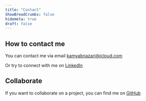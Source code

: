 ```yaml
---
title: "Contact"
ShowBreadCrumbs: false
hidemeta: true
draft: false
---
```


## How to contact me

You can contact me via email [kamyabnazari@icloud.com](mailto:kamyabnazari@icloud.com)

Or try to connect with me on [LinkedIn](https://www.linkedin.com/in/kamyabnazari/)

## Collaborate

If you want to collaborate on a project, you can find me on [GitHub](https://github.com/kamyabnazari)